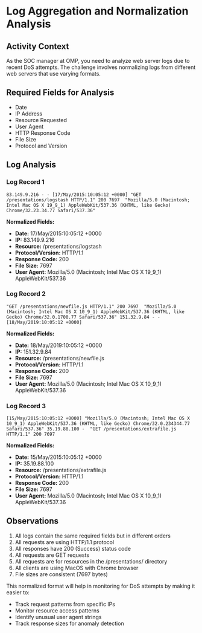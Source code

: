 # Log Aggregation and Normalization Analysis

## Activity Context
As the SOC manager at OMP, you need to analyze web server logs due to recent DoS attempts. The challenge involves normalizing logs from different web servers that use varying formats.

## Required Fields for Analysis
- Date
- IP Address
- Resource Requested
- User Agent
- HTTP Response Code
- File Size
- Protocol and Version

## Log Analysis

### Log Record 1
```plaintext
83.149.9.216 - - [17/May/2015:10:05:12 +0000] "GET /presentations/logstash HTTP/1.1" 200 7697  "Mozilla/5.0 (Macintosh; Intel Mac OS X 19_9_1) AppleWebKit/537.36 (KHTML, like Gecko) Chrome/32.23.34.77 Safari/537.36"
```

**Normalized Fields:**
- **Date:** 17/May/2015:10:05:12 +0000
- **IP:** 83.149.9.216
- **Resource:** /presentations/logstash
- **Protocol/Version:** HTTP/1.1
- **Response Code:** 200
- **File Size:** 7697
- **User Agent:** Mozilla/5.0 (Macintosh; Intel Mac OS X 19_9_1) AppleWebKit/537.36

### Log Record 2
```plaintext
"GET /presentations/newfile.js HTTP/1.1" 200 7697  "Mozilla/5.0 (Macintosh; Intel Mac OS X 10_9_1) AppleWebKit/537.36 (KHTML, like Gecko) Chrome/32.0.1700.77 Safari/537.36" 151.32.9.84 - - [18/May/2019:10:05:12 +0000]
```

**Normalized Fields:**
- **Date:** 18/May/2019:10:05:12 +0000
- **IP:** 151.32.9.84
- **Resource:** /presentations/newfile.js
- **Protocol/Version:** HTTP/1.1
- **Response Code:** 200
- **File Size:** 7697
- **User Agent:** Mozilla/5.0 (Macintosh; Intel Mac OS X 10_9_1) AppleWebKit/537.36

### Log Record 3
```plaintext
[15/May/2015:10:05:12 +0000] "Mozilla/5.0 (Macintosh; Intel Mac OS X 10_9_1) AppleWebKit/537.36 (KHTML, like Gecko) Chrome/32.0.234344.77 Safari/537.36" 35.19.88.100 -  "GET /presentations/extrafile.js HTTP/1.1" 200 7697
```

**Normalized Fields:**
- **Date:** 15/May/2015:10:05:12 +0000
- **IP:** 35.19.88.100
- **Resource:** /presentations/extrafile.js
- **Protocol/Version:** HTTP/1.1
- **Response Code:** 200
- **File Size:** 7697
- **User Agent:** Mozilla/5.0 (Macintosh; Intel Mac OS X 10_9_1) AppleWebKit/537.36

## Observations
1. All logs contain the same required fields but in different orders
2. All requests are using HTTP/1.1 protocol
3. All responses have 200 (Success) status code
4. All requests are GET requests
5. All requests are for resources in the /presentations/ directory
6. All clients are using MacOS with Chrome browser
7. File sizes are consistent (7697 bytes)

This normalized format will help in monitoring for DoS attempts by making it easier to:
- Track request patterns from specific IPs
- Monitor resource access patterns
- Identify unusual user agent strings
- Track response sizes for anomaly detection
